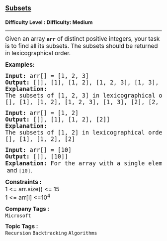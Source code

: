 <h2><a href="https://www.geeksforgeeks.org/problems/subsets-1613027340/1">Subsets</a></h2><h3>Difficulty Level : Difficulty: Medium</h3><hr><div class="problems_problem_content__Xm_eO"><p><span style="font-size: 14pt;">Given an array <strong><code>arr</code></strong> of distinct positive integers, your task is to find all its subsets. The subsets should be returned in lexicographical order.</span></p>
<p><span style="font-size: 14pt;"><strong>Examples:</strong></span></p>
<pre><span style="font-size: 14pt;"><strong>Input:</strong> arr[] = [1, 2, 3]
<strong>Output: </strong>[[], [1], [1, 2], [1, 2, 3], [1, 3], [2], [2, 3], [3]]
<strong>Explanation: <br></strong>The subsets of [1, 2, 3] in lexicographical order are:
[], [1], [1, 2], [1, 2, 3], [1, 3], [2], [2, 3], [3]</span></pre>
<pre><span style="font-size: 14pt;"><strong>Input:</strong> arr[] = [1, 2]
<strong>Output: </strong>[[], [1], [1, 2], [2]]
<strong>Explanation:</strong>
The subsets of [1, 2] in lexicographical order are:
[], [1], [1, 2], [2]</span></pre>
<pre><span style="font-size: 14pt;"><strong>Input:</strong> arr[] = [10]
<strong>Output: </strong>[[], [10]]
<strong>Explanation: </strong>For the array with a single element <code>[10]</code><span style="font-family: -apple-system, BlinkMacSystemFont, 'Segoe UI', Roboto, Oxygen, Ubuntu, Cantarell, 'Open Sans', 'Helvetica Neue', sans-serif;">, the subsets are </span><code>[]</code><span style="font-family: -apple-system, BlinkMacSystemFont, 'Segoe UI', Roboto, Oxygen, Ubuntu, Cantarell, 'Open Sans', 'Helvetica Neue', sans-serif;"> and </span><code>[10]</code><span style="font-family: -apple-system, BlinkMacSystemFont, 'Segoe UI', Roboto, Oxygen, Ubuntu, Cantarell, 'Open Sans', 'Helvetica Neue', sans-serif;">.</span></span></pre>
<div><span style="font-size: 14pt;"><strong>Constraints :</strong></span></div>
<div><span style="font-size: 14pt;">1 &lt;= arr.size() &lt;= 15</span></div>
<div><span style="font-size: 14pt;">1 &lt;= arr[i] &lt;=10<sup>4</sup></span></div></div><p><span style=font-size:18px><strong>Company Tags : </strong><br><code>Microsoft</code>&nbsp;<br><p><span style=font-size:18px><strong>Topic Tags : </strong><br><code>Recursion</code>&nbsp;<code>Backtracking</code>&nbsp;<code>Algorithms</code>&nbsp;